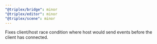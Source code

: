 ```yaml
---
"@triplex/bridge": minor
"@triplex/editor": minor
"@triplex/scene": minor
---
```


Fixes client/host race condition where host would send events before the client has connected.
